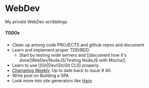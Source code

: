 # WebDev


My private WebDev scribblings


##### TODOs

* Clean up among code PROJECTS and github repos and document
* Learn and implement proper TDD/BDD.
  * Start by testing node servers and [[document how it's done|WebDev/NodeJS/Testing NodeJS with Mocha]]
* Learn to use [[Git|Dev/Git/Git CLI]] properly
* [Changelog Weekly](https://changelog.com/weekly/archive/). Up to date back to issue # 40.
* Write post on Building a SPA
* Look more into site generators like [Harp](http://harpjs.com/docs/development/rules)

